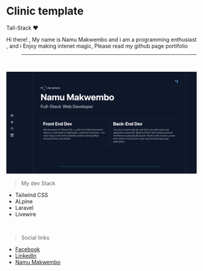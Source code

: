 
# Clinic template

Tall-Stack ❤️


Hi there! , My name is Namu Makwembo and i am a programming enthusiast , and i Enjoy making intenet magic, Please read my github page portifolio

> * * * * * * * * * * * * * * * * * * * * * 

<br>

!['preview'](preview.png)

> My dev Stack 

* Tailwind CSS 
* ALpine 
* Laravel
* Livewire

<br>

> Social links

* [Facebook](https://www.facebook.com/theekingyodah)
* [LinkedIn](https://www.linkedin.com/in/namu-makwembo-263aaa242/)
* [Namu Makwembo](https://twitter.com/thee_king_yodah)


<br>
 


